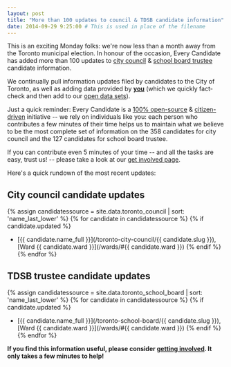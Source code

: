 ```yaml
---
layout: post
title: "More than 100 updates to council & TDSB candidate information"
date: 2014-09-29 9:25:00 # This is used in place of the filename
---
```


This is an exciting Monday folks: we're now less than a month away from the Toronto municipal election. In honour of the occasion, Every Candidate has added more than 100 updates to [city council](/candidates/#toronto-council) & [school board trustee](/candidates/#toronto-school-board) candidate information.

We continually pull information updates filed by candidates to the City of Toronto, as well as adding data provided by **[you](/get-involved)** (which we quickly fact-check and then add to our [open data sets](/data)). 

Just a quick reminder: Every Candidate is a [100% open-source](/data) & [citizen-driven](/get-inovlved/) initiative -- we rely on individuals like you: each person who contributes a few minutes of their time helps us to maintain what we believe to be the most complete set of information on the 358 candidates for city council and the 127 candidates for school board trustee. 

If you can contribute even 5 minutes of your time -- and all the tasks are easy, trust us! -- please take a look at our [get involved page](/get-involved/).

Here's a quick rundown of the most recent updates:

## City council candidate updates

{% assign candidatessource = site.data.toronto_council | sort: 'name_last_lower' %}
{% for candidate in candidatessource %}
{% if candidate.updated %}
* [{{ candidate.name_full }}](/toronto-city-council/{{ candidate.slug }}), [Ward {{ candidate.ward }}](/wards/#{{ candidate.ward }}) 
{% endif %}
{% endfor %}

## TDSB trustee candidate updates

{% assign candidatessource = site.data.toronto_school_board | sort: 'name_last_lower' %}
{% for candidate in candidatessource %}
{% if candidate.updated %}
* [{{ candidate.name_full }}](/toronto-school-board/{{ candidate.slug }}), [Ward {{ candidate.ward }}](/wards/#{{ candidate.ward }}) 
{% endif %}
{% endfor %}

**If you find this information useful, please consider [getting involved](/get-involved). It only takes a few minutes to help!**
